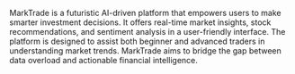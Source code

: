 MarkTrade is a futuristic AI-driven platform that empowers users to make smarter investment decisions.
It offers real-time market insights, stock recommendations, and sentiment analysis in a user-friendly interface.
The platform is designed to assist both beginner and advanced traders in understanding market trends.
MarkTrade aims to bridge the gap between data overload and actionable financial intelligence.






